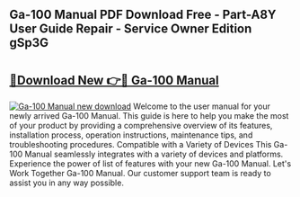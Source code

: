 ## Ga-100 Manual PDF Download Free - Part-A8Y User Guide Repair - Service Owner Edition gSp3G

# <h2><a href="http://bc45389.oget.top/?id=Ga-100+Manual">🔗Download New 👉🔴 Ga-100 Manual</a></h2>

[![Ga-100 Manual new download](https://i.imgur.com/5g1atiW.png)](http://bc45389.oget.top/?id=Ga-100+Manual)
Welcome to the user manual for your newly arrived Ga-100 Manual. This guide is here to help you make the most of your product by providing a comprehensive overview of its features, installation process, operation instructions, maintenance tips, and troubleshooting procedures. Compatible with a Variety of Devices This Ga-100 Manual seamlessly integrates with a variety of devices and platforms. Experience the power of list of features with your new Ga-100 Manual. Let's Work Together Ga-100 Manual. Our customer support team is ready to assist you in any way possible.
